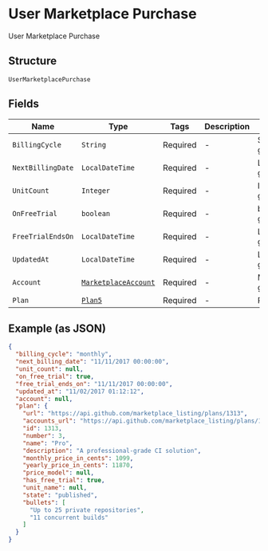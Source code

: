 
# User Marketplace Purchase

User Marketplace Purchase

## Structure

`UserMarketplacePurchase`

## Fields

| Name | Type | Tags | Description | Getter | Setter |
|  --- | --- | --- | --- | --- | --- |
| `BillingCycle` | `String` | Required | - | String getBillingCycle() | setBillingCycle(String billingCycle) |
| `NextBillingDate` | `LocalDateTime` | Required | - | LocalDateTime getNextBillingDate() | setNextBillingDate(LocalDateTime nextBillingDate) |
| `UnitCount` | `Integer` | Required | - | Integer getUnitCount() | setUnitCount(Integer unitCount) |
| `OnFreeTrial` | `boolean` | Required | - | boolean getOnFreeTrial() | setOnFreeTrial(boolean onFreeTrial) |
| `FreeTrialEndsOn` | `LocalDateTime` | Required | - | LocalDateTime getFreeTrialEndsOn() | setFreeTrialEndsOn(LocalDateTime freeTrialEndsOn) |
| `UpdatedAt` | `LocalDateTime` | Required | - | LocalDateTime getUpdatedAt() | setUpdatedAt(LocalDateTime updatedAt) |
| `Account` | [`MarketplaceAccount`](../../doc/models/marketplace-account.md) | Required | - | MarketplaceAccount getAccount() | setAccount(MarketplaceAccount account) |
| `Plan` | [`Plan5`](../../doc/models/plan-5.md) | Required | - | Plan5 getPlan() | setPlan(Plan5 plan) |

## Example (as JSON)

```json
{
  "billing_cycle": "monthly",
  "next_billing_date": "11/11/2017 00:00:00",
  "unit_count": null,
  "on_free_trial": true,
  "free_trial_ends_on": "11/11/2017 00:00:00",
  "updated_at": "11/02/2017 01:12:12",
  "account": null,
  "plan": {
    "url": "https://api.github.com/marketplace_listing/plans/1313",
    "accounts_url": "https://api.github.com/marketplace_listing/plans/1313/accounts",
    "id": 1313,
    "number": 3,
    "name": "Pro",
    "description": "A professional-grade CI solution",
    "monthly_price_in_cents": 1099,
    "yearly_price_in_cents": 11870,
    "price_model": null,
    "has_free_trial": true,
    "unit_name": null,
    "state": "published",
    "bullets": [
      "Up to 25 private repositories",
      "11 concurrent builds"
    ]
  }
}
```

